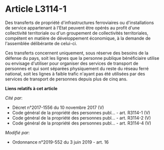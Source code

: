 # Article L3114-1

Des transferts de propriété d'infrastructures ferroviaires ou d'installations de service appartenant à l'Etat peuvent être
opérés au profit d'une collectivité territoriale ou d'un groupement de collectivités territoriales, compétent en matière de
développement économique, à la demande de l'assemblée délibérante de celui-ci.

Ces transferts concernent uniquement, sous réserve des besoins de la défense du pays, soit les lignes que la personne
publique bénéficiaire utilise ou envisage d'utiliser pour organiser des services de transport de personnes et qui sont
séparées physiquement du reste du réseau ferré national, soit les lignes à faible trafic n'ayant pas été utilisées par des
services de transport de personnes depuis plus de cinq ans.

**Liens relatifs à cet article**

_Cité par_:

  - Décret n°2017-1556 du 10 novembre 2017 (V)
  - Code général de la propriété des personnes publ... - art. R3114-1 (V)
  - Code général de la propriété des personnes publ... - art. R3114-2 (V)
  - Code général de la propriété des personnes publ... - art. R3114-4 (V)

_Modifié par_:

  - Ordonnance n°2019-552 du 3 juin 2019 - art. 16
